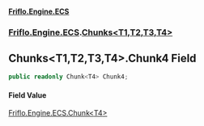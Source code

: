 #### [Friflo.Engine.ECS](index.md 'index')
### [Friflo.Engine.ECS](Friflo.Engine.ECS.md 'Friflo.Engine.ECS').[Chunks&lt;T1,T2,T3,T4&gt;](Chunks_T1,T2,T3,T4_.md 'Friflo.Engine.ECS.Chunks<T1,T2,T3,T4>')

## Chunks<T1,T2,T3,T4>.Chunk4 Field

```csharp
public readonly Chunk<T4> Chunk4;
```

#### Field Value
[Friflo.Engine.ECS.Chunk&lt;](Chunk_T_.md 'Friflo.Engine.ECS.Chunk<T>')[T4](Chunks_T1,T2,T3,T4_.md#Friflo.Engine.ECS.Chunks_T1,T2,T3,T4_.T4 'Friflo.Engine.ECS.Chunks<T1,T2,T3,T4>.T4')[&gt;](Chunk_T_.md 'Friflo.Engine.ECS.Chunk<T>')